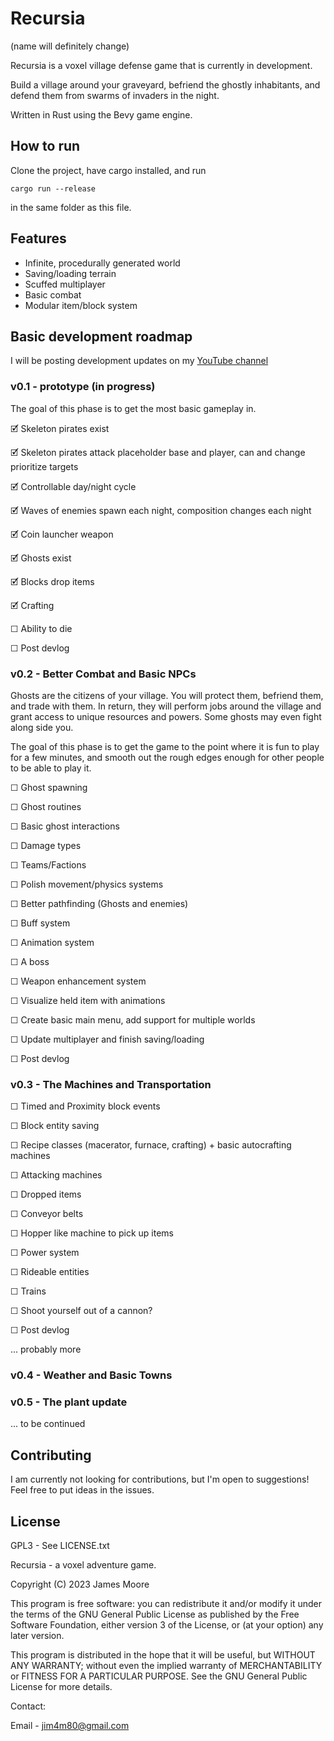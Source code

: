 # Recursia

(name will definitely change)

Recursia is a voxel village defense game that is currently in development.

Build a village around your graveyard, befriend the ghostly inhabitants, and defend them from swarms of invaders in the night.

Written in Rust using the Bevy game engine.

## How to run

Clone the project, have cargo installed, and run

`cargo run --release`

in the same folder as this file.

## Features

- Infinite, procedurally generated world
- Saving/loading terrain
- Scuffed multiplayer
- Basic combat
- Modular item/block system

## Basic development roadmap

I will be posting development updates on my [YouTube channel](https://www.youtube.com/channel/UCsfEWFba7Zo1DPNHisczM-g)

### v0.1 - prototype (in progress)

The goal of this phase is to get the most basic gameplay in.

🗹 Skeleton pirates exist

🗹 Skeleton pirates attack placeholder base and player, can and change prioritize targets

🗹 Controllable day/night cycle

🗹 Waves of enemies spawn each night, composition changes each night

🗹 Coin launcher weapon

🗹 Ghosts exist

🗹 Blocks drop items

🗹 Crafting

☐ Ability to die

☐ Post devlog

### v0.2 - Better Combat and Basic NPCs

Ghosts are the citizens of your village. You will protect them, befriend them, and trade with them.
In return, they will perform jobs around the village and grant access to unique resources and powers.
Some ghosts may even fight along side you.

The goal of this phase is to get the game to the point where it is fun to play for a few minutes, and
smooth out the rough edges enough for other people to be able to play it.

☐ Ghost spawning

☐ Ghost routines

☐ Basic ghost interactions

☐ Damage types

☐ Teams/Factions

☐ Polish movement/physics systems

☐ Better pathfinding (Ghosts and enemies)

☐ Buff system

☐ Animation system

☐ A boss

☐ Weapon enhancement system

☐ Visualize held item with animations

☐ Create basic main menu, add support for multiple worlds

☐ Update multiplayer and finish saving/loading

☐ Post devlog

### v0.3 - The Machines and Transportation

☐ Timed and Proximity block events

☐ Block entity saving

☐ Recipe classes (macerator, furnace, crafting) + basic autocrafting machines

☐ Attacking machines

☐ Dropped items

☐ Conveyor belts

☐ Hopper like machine to pick up items

☐ Power system

☐ Rideable entities

☐ Trains

☐ Shoot yourself out of a cannon?

☐ Post devlog

... probably more

### v0.4 - Weather and Basic Towns

### v0.5 - The plant update

... to be continued

## Contributing

I am currently not looking for contributions, but I'm open to suggestions! Feel free to put ideas in the issues.

## License

GPL3 - See LICENSE.txt

Recursia - a voxel adventure game.

Copyright (C) 2023 James Moore

This program is free software: you can redistribute it and/or modify
it under the terms of the GNU General Public License as published by
the Free Software Foundation, either version 3 of the License, or
(at your option) any later version.

This program is distributed in the hope that it will be useful,
but WITHOUT ANY WARRANTY; without even the implied warranty of
MERCHANTABILITY or FITNESS FOR A PARTICULAR PURPOSE.  See the
GNU General Public License for more details.

Contact:

Email - jim4m80@gmail.com